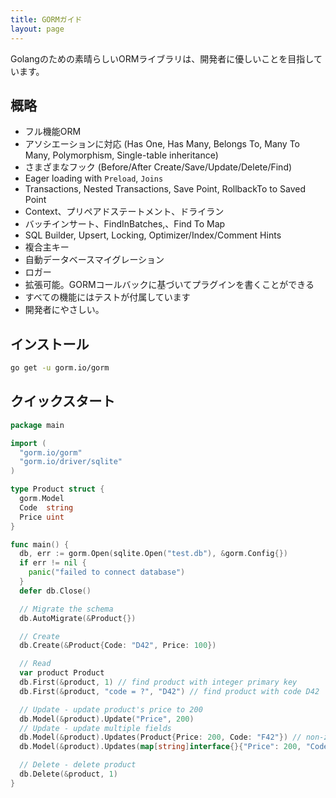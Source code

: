 ```yaml
---
title: GORMガイド
layout: page
---
```


Golangのための素晴らしいORMライブラリは、開発者に優しいことを目指しています。

## 概略

* フル機能ORM
* アソシエーションに対応 (Has One, Has Many, Belongs To, Many To Many, Polymorphism, Single-table inheritance)
* さまざまなフック (Before/After Create/Save/Update/Delete/Find)
* Eager loading with `Preload`, `Joins`
* Transactions, Nested Transactions, Save Point, RollbackTo to Saved Point
* Context、プリペアドステートメント、ドライラン
* バッチインサート、FindInBatches,、Find To Map
* SQL Builder, Upsert, Locking, Optimizer/Index/Comment Hints
* 複合主キー
* 自動データベースマイグレーション
* ロガー
* 拡張可能。GORMコールバックに基づいてプラグインを書くことができる
* すべての機能にはテストが付属しています
* 開発者にやさしい。

## インストール

```sh
go get -u gorm.io/gorm
```

## クイックスタート

```go
package main

import (
  "gorm.io/gorm"
  "gorm.io/driver/sqlite"
)

type Product struct {
  gorm.Model
  Code  string
  Price uint
}

func main() {
  db, err := gorm.Open(sqlite.Open("test.db"), &gorm.Config{})
  if err != nil {
    panic("failed to connect database")
  }
  defer db.Close()

  // Migrate the schema
  db.AutoMigrate(&Product{})

  // Create
  db.Create(&Product{Code: "D42", Price: 100})

  // Read
  var product Product
  db.First(&product, 1) // find product with integer primary key
  db.First(&product, "code = ?", "D42") // find product with code D42

  // Update - update product's price to 200
  db.Model(&product).Update("Price", 200)
  // Update - update multiple fields
  db.Model(&product).Updates(Product{Price: 200, Code: "F42"}) // non-zero fields
  db.Model(&product).Updates(map[string]interface{}{"Price": 200, "Code": "F42"})

  // Delete - delete product
  db.Delete(&product, 1)
}
```
